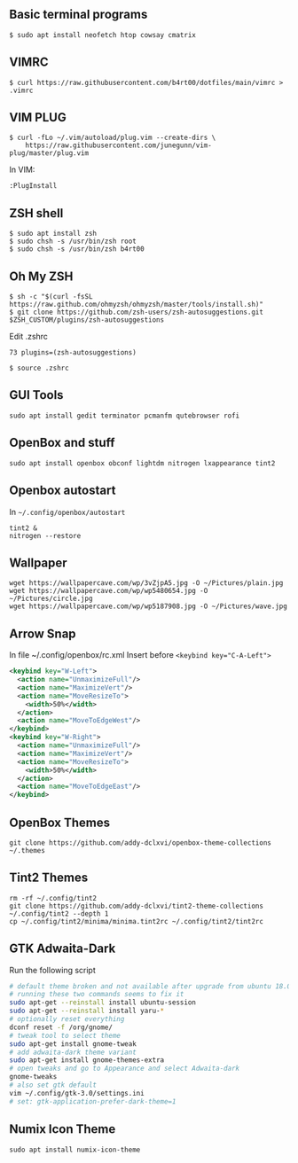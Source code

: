 ## Basic terminal programs
```
$ sudo apt install neofetch htop cowsay cmatrix
```


## VIMRC
```
$ curl https://raw.githubusercontent.com/b4rt00/dotfiles/main/vimrc > .vimrc
```


## VIM PLUG
```
$ curl -fLo ~/.vim/autoload/plug.vim --create-dirs \
    https://raw.githubusercontent.com/junegunn/vim-plug/master/plug.vim
```
In VIM:
```
:PlugInstall
```

## ZSH shell
```
$ sudo apt install zsh
$ sudo chsh -s /usr/bin/zsh root
$ sudo chsh -s /usr/bin/zsh b4rt00
```

## Oh My ZSH
```
$ sh -c "$(curl -fsSL https://raw.github.com/ohmyzsh/ohmyzsh/master/tools/install.sh)"
$ git clone https://github.com/zsh-users/zsh-autosuggestions.git $ZSH_CUSTOM/plugins/zsh-autosuggestions
```

Edit .zshrc
```
73 plugins=(zsh-autosuggestions)
```

```
$ source .zshrc
```

## GUI Tools
```
sudo apt install gedit terminator pcmanfm qutebrowser rofi
```


## OpenBox and stuff
```
sudo apt install openbox obconf lightdm nitrogen lxappearance tint2
```

## Openbox autostart
In `~/.config/openbox/autostart`
```
tint2 &
nitrogen --restore
```


## Wallpaper
```
wget https://wallpapercave.com/wp/3vZjpA5.jpg -O ~/Pictures/plain.jpg
wget https://wallpapercave.com/wp/wp5480654.jpg -O ~/Pictures/circle.jpg
wget https://wallpapercave.com/wp/wp5187908.jpg -O ~/Pictures/wave.jpg
```


## Arrow Snap
In file ~/.config/openbox/rc.xml
Insert before `<keybind key="C-A-Left">`
```xml
<keybind key="W-Left">
  <action name="UnmaximizeFull"/>
  <action name="MaximizeVert"/>
  <action name="MoveResizeTo">
    <width>50%</width>
  </action>
  <action name="MoveToEdgeWest"/>
</keybind>
<keybind key="W-Right">
  <action name="UnmaximizeFull"/>
  <action name="MaximizeVert"/>
  <action name="MoveResizeTo">
    <width>50%</width>
  </action>
  <action name="MoveToEdgeEast"/>
</keybind>
```


## OpenBox Themes
```
git clone https://github.com/addy-dclxvi/openbox-theme-collections ~/.themes
```


## Tint2 Themes
```
rm -rf ~/.config/tint2
git clone https://github.com/addy-dclxvi/tint2-theme-collections ~/.config/tint2 --depth 1
cp ~/.config/tint2/minima/minima.tint2rc ~/.config/tint2/tint2rc
```


## GTK Adwaita-Dark
Run the following script
```sh
# default theme broken and not available after upgrade from ubuntu 18.04
# running these two commands seems to fix it
sudo apt-get --reinstall install ubuntu-session
sudo apt-get --reinstall install yaru-*
# optionally reset everything
dconf reset -f /org/gnome/
# tweak tool to select theme
sudo apt-get install gnome-tweak
# add adwaita-dark theme variant
sudo apt-get install gnome-themes-extra
# open tweaks and go to Appearance and select Adwaita-dark
gnome-tweaks
# also set gtk default
vim ~/.config/gtk-3.0/settings.ini
# set: gtk-application-prefer-dark-theme=1
```


## Numix Icon Theme
```
sudo apt install numix-icon-theme
```
